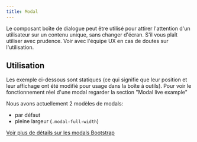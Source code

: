 ```yaml
---
title: Modal 
---
```


Le composant boîte de dialogue peut être utilisé pour attirer l'attention d'un utilisateur sur un contenu unique, sans changer d'écran. S'il vous plaît utiliser avec prudence. Voir avec l'équipe UX en cas de doutes sur l'utilisation.

## Utilisation

Les exemple ci-dessous sont statiques (ce qui signifie que leur position et leur affichage ont été modifié pour usage dans la boîte à outils). Pour voir le fonctionnement réel d'une modal regarder la section "Modal live example"

Nous avons actuellement 2 modèles de modals: 

* par défaut
* pleine largeur (<code>.modal-full-width</code>)


[Voir plus de détails sur les modals Bootstrap](https://getbootstrap.com/docs/4.3/components/modal/)
